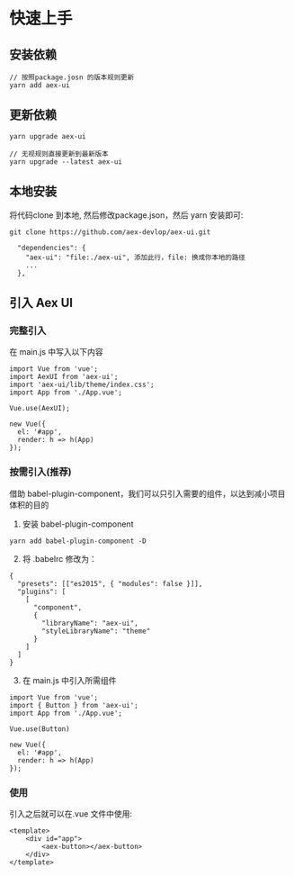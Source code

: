 # 快速上手

## 安装依赖

```
// 按照package.josn 的版本规则更新
yarn add aex-ui

```

## 更新依赖

```
yarn upgrade aex-ui

// 无视规则直接更新到最新版本
yarn upgrade --latest aex-ui
```

## 本地安装

将代码clone 到本地, 然后修改package.json，然后 yarn 安装即可:

```
git clone https://github.com/aex-devlop/aex-ui.git

  "dependencies": {
    "aex-ui": "file:./aex-ui", 添加此行，file: 换成你本地的路径
    ...
  },
```

## 引入 Aex UI

### 完整引入

在 main.js 中写入以下内容

```
import Vue from 'vue';
import AexUI from 'aex-ui';
import 'aex-ui/lib/theme/index.css';
import App from './App.vue';

Vue.use(AexUI);

new Vue({
  el: '#app',
  render: h => h(App)
});
```

### 按需引入(推荐)

借助 babel-plugin-component，我们可以只引入需要的组件，以达到减小项目体积的目的   
1. 安装 babel-plugin-component

```
yarn add babel-plugin-component -D
```

2. 将 .babelrc 修改为：

```
{
  "presets": [["es2015", { "modules": false }]],
  "plugins": [
    [
      "component",
      {
        "libraryName": "aex-ui",
        "styleLibraryName": "theme"
      }
    ]
  ]
}
```

3. 在 main.js 中引入所需组件

```
import Vue from 'vue';
import { Button } from 'aex-ui';
import App from './App.vue';

Vue.use(Button)

new Vue({
  el: '#app',
  render: h => h(App)
});
```

### 使用

引入之后就可以在.vue 文件中使用:

```
<template>
    <div id="app">
        <aex-button></aex-button>
    </div>
</template>
```

